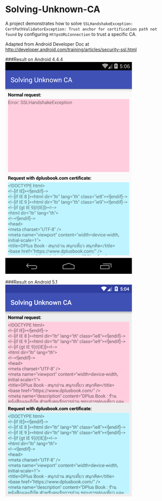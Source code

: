 # Solving-Unknown-CA

A project demonstrates how to solve `SSLHandshakeException: CertPathValidatorException: Trust anchor for certification path not found` by configuring `HttpsURLConnection` to trust a specific CA.

Adapted from Android Developer Doc at http://developer.android.com/training/articles/security-ssl.html

###Result on Android 4.4.4
![Result on Android 4.4.4](/screenshots/android-4-4-4b.png)

###Result on Android 5.1
![Result on Android 5.1](/screenshots/android-5-1b.png)
